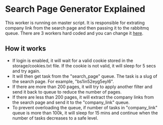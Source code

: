 # Search Page Generator Explained

This worker is running on master script. It is responsible for extrating company link from the search page and then passing it to the rabbitmq queue. There are 3 workers hard coded and you can change it [here](../actions/search_page_generator.py#L13).

## How it works

- If login is enabled, it will wait for a valid cookie stored in the storage/cookies.txt file. If the cookie is not valid, it will sleep for 5 secs and try again.
- It will then get task from the "search_page" queue. The task is a slug of the search page. For example, "bs1in52eyg5eyl6".
- If there are more than 200 pages, it will try to apply another filter and send it back to queue to reduce the number of pages.
- If there are less than 200 pages, it will extract the company links from the search page and send it to the "company_link" queue.
- To prevent overloading the queue, if number of tasks in "company_link" queue is more than 100k, it will sleep for 15 mins and continue when the number of tasks decreases to a safe level.
